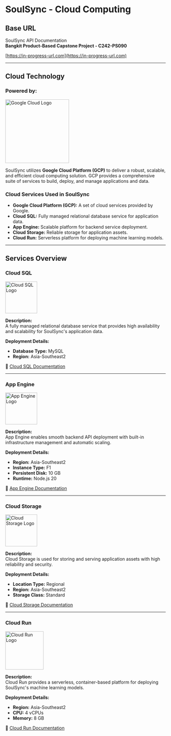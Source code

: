 # SoulSync - Cloud Computing

## Base URL  
SoulSync API Documentation  
**Bangkit Product-Based Capstone Project - C242-PS090**

[https://in-progress-url.com](https://in-progress-url.com)

---

## Cloud Technology  

### Powered by:  
<img src="https://upload.wikimedia.org/wikipedia/commons/5/51/Google_Cloud_logo.svg" alt="Google Cloud Logo" width="200">

SoulSync utilizes **Google Cloud Platform (GCP)** to deliver a robust, scalable, and efficient cloud computing solution. GCP provides a comprehensive suite of services to build, deploy, and manage applications and data.

### Cloud Services Used in SoulSync  
- **Google Cloud Platform (GCP):** A set of cloud services provided by Google.  
- **Cloud SQL:** Fully managed relational database service for application data.  
- **App Engine:** Scalable platform for backend service deployment.  
- **Cloud Storage:** Reliable storage for application assets.  
- **Cloud Run:** Serverless platform for deploying machine learning models.

---

## Services Overview  

### Cloud SQL  
<img src="https://www.svgrepo.com/show/375389/cloud-sql.svg" alt="Cloud SQL Logo" width="100">

**Description:**  
A fully managed relational database service that provides high availability and scalability for SoulSync's application data.  

**Deployment Details:**  
- **Database Type:** MySQL  
- **Region:** Asia-Southeast2  

📄 [Cloud SQL Documentation](https://cloud.google.com/sql/docs)

---

### App Engine  
<img src="https://symbols.getvecta.com/stencil_4/8_google-app-engine.c22bd3c7a9.svg" alt="App Engine Logo" width="100">

**Description:**  
App Engine enables smooth backend API deployment with built-in infrastructure management and automatic scaling.  

**Deployment Details:**  
- **Region:** Asia-Southeast2  
- **Instance Type:** F1  
- **Persistent Disk:** 10 GB  
- **Runtime:** Node.js 20  

📄 [App Engine Documentation](https://cloud.google.com/appengine/docs/standard/nodejs/runtime)

---

### Cloud Storage  
<img src="https://symbols.getvecta.com/stencil_4/47_google-cloud-storage.fee263d33a.svg" alt="Cloud Storage Logo" width="100">

**Description:**  
Cloud Storage is used for storing and serving application assets with high reliability and security.  

**Deployment Details:**  
- **Location Type:** Regional  
- **Region:** Asia-Southeast2  
- **Storage Class:** Standard  

📄 [Cloud Storage Documentation](https://cloud.google.com/storage/docs)

---

### Cloud Run  
<img src="https://www.svgrepo.com/show/353807/google-cloud-run.svg" alt="Cloud Run Logo" width="120">

**Description:**  
Cloud Run provides a serverless, container-based platform for deploying SoulSync's machine learning models.  

**Deployment Details:**  
- **Region:** Asia-Southeast2  
- **CPU:** 4 vCPUs  
- **Memory:** 8 GB  

📄 [Cloud Run Documentation](https://cloud.google.com/run/docs)
